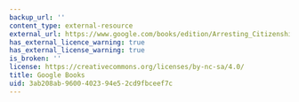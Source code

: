 ```yaml
---
backup_url: ''
content_type: external-resource
external_url: https://www.google.com/books/edition/Arresting_Citizenship/CWyXAwAAQBAJ?hl=en&gbpv=1
has_external_licence_warning: true
has_external_license_warning: true
is_broken: ''
license: https://creativecommons.org/licenses/by-nc-sa/4.0/
title: Google Books
uid: 3ab208ab-9600-4023-94e5-2cd9fbceef7c
---
```

